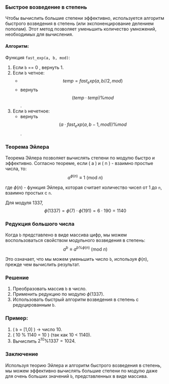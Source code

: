 ### Быстрое возведение в степень

Чтобы вычислить большие степени эффективно, используется алгоритм быстрого возведения в степень (или экспоненцирование делением пополам). Этот метод позволяет уменьшить количество умножений, необходимых для вычисления.

#### Алгоритм:

Функция `fast_exp(a, b, mod)`:

1. Если `b` == 0 , вернуть 1.
2. Если `b` четное:
   - $$ temp = fast_exp(a, b // 2, mod) $$
   - вернуть $$ (temp \cdot temp) \% mod $$.
3. Если `b` нечетное:
   - вернуть $$ (a \cdot fast_exp(a, b - 1, mod)) \% mod $$.

### Теорема Эйлера

Теорема Эйлера позволяет вычислять степени по модулю быстро и эффективно. Согласно теореме, если \( a \) и \( n \) - взаимно простые числа, то:
$$a^{\phi(n)} \equiv 1 \ (\text{mod} \ n)$$

где $\phi(n)$ - функция Эйлера, которая считает количество чисел от 1 до `n`, взаимно простых с `n`.

Для модуля 1337, $$ \phi(1337) = \phi(7) \cdot \phi(191) = 6 \cdot 190 = 1140 $$


### Редукция большого числа

Когда `b` представлено в виде массива цифр, мы можем воспользоваться свойством модульного возведения в степень:
$$a^b \equiv a^{b \% \phi(n)} \ (\text{mod} \ n)$$

Это означает, что мы можем уменьшить число `b`, используя $\phi(n)$, прежде чем вычислить результат.

### Решение

1. Преобразовать массив `b` в число.
2. Применить редукцию по модулю  $\phi(1337)$.
3. Использовать быстрый алгоритм возведения в степень с редуцированным `b`.

### Пример:
1. \( `b` = [1,0] \) -> число 10.
2. \( 10 \% 1140 = 10 \) (так как 10 < 1140).
3. Вычислить $2^{10} \% 1337 = 1024$.

### Заключение

Используя теорию Эйлера и алгоритм быстрого возведения в степень, мы можем эффективно вычислять большие степени по модулю даже для очень больших значений `b`, представленных в виде массива.